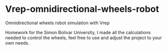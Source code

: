 # Vrep-omnidirectional-wheels-robot
Omnidirectional wheels robot simulation with Vrep

Homework for the Simon Bolivar University, I made all the calculations needed to control the wheels, feel free to use and adjust the project to your own needs.
